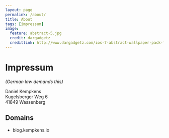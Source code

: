 ```yaml
---
layout: page
permalink: /about/
title: About
tags: [impressum]
image:
  feature: abstract-5.jpg
  credit: dargadgetz
  creditlink: http://www.dargadgetz.com/ios-7-abstract-wallpaper-pack-for-iphone-5-and-ipod-touch-retina/
---
```


# Impressum

*(German law demands this)*

Daniel Kempkens  
Kugelsberger Weg 6  
41849 Wassenberg

## Domains

* blog.kempkens.io
